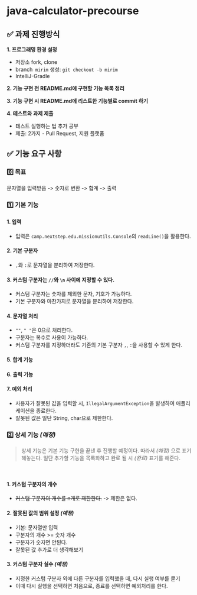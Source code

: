 # java-calculator-precourse

## ✅ 과제 진행방식
**1. 프로그래밍 환경 설정**
- 저장소 fork, clone
- branch` mirim` 생성: `git checkout -b mirim`
- IntelliJ-Gradle

**2. 기능 구현 전 README.md에 구현할 기능 목록 정리**

**3. 기능 구현 시 README.md에 리스트한 기능별로 **commit** 하기**

**4. 테스트와 과제 제출**
- 테스트 실행하는 법 추가 공부
- 제출: 2가지 - Pull Request, 지원 플랫폼
  </br>

## ✅ 기능 요구 사항
### 0️⃣ 목표
문자열을 입력받음 -> 숫자로 변환 -> 합계 -> 출력
</br>

### 1️⃣ 기본 기능
#### 1. 입력
- 입력은 `camp.nextstep.edu.missionutils.Console`의 `readLine()`을 활용한다.

#### 2. 기본 구분자
- `,`와 `:`로 문자열을 분리하여 저장한다.

#### 3. 커스텀 구분자는 `//`와 `\n` 사이에 지정할 수 있다.
- 커스텀 구분자는 숫자를 제외한 문자, 기호가 가능하다.
- 기본 구분자와 마찬가지로 문자열을 분리하여 저장한다.

#### 4. 문자열 처리
- `""`, `" "`은 0으로 처리한다.
- 구분자는 복수로 사용이 가능하다.
- 커스텀 구분자를 지정하더라도 기존의 기본 구분자 `,`, `:`을 사용할 수 있게 한다.

#### 5. 합계 기능
#### 6. 출력 기능
#### 7. 예외 처리
- 사용자가 잘못된 값을 입력할 시, `IllegalArgumentException`을 발생하여 애플리케이션을 종료한다.
- 잘못된 값은 일단 String, char으로 제한한다.
  </br>

### 2️⃣ 상세 기능 *(예정)*
> 상세 기능은 기본 기능 구현을 끝낸 후 진행할 예정이다. 따라서 *(예정)* 으로 표기해놓는다.
> 일단 추가할 기능을 목록화하고 완료 될 시 *(완료)* 표기를 해준다.
</br>

#### 1. 커스텀 구분자의 개수 
- ~~커스텀 구분자의 개수를 n개로 제한한다.~~ -> 제한은 없다.

#### 2. 잘못된 값의 범위 설정 *(예정)*
- 기본: 문자열만 입력
- 구분자의 개수 >= 숫자 개수
- 구분자가 숫자면 안된다.
- 잘못된 값 추가로 더 생각해보기
#### 3. 커스텀 구분자 실수 *(예정)*
- 지정한 커스텀 구분자 외에 다른 구분자를 입력했을 때, 다시 실행 여부를 묻기
- 이때 다시 실행을 선택하면 처음으로, 종료를 선택하면 예외처리를 한다.